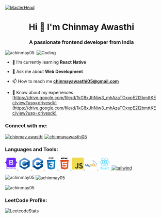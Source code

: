 [![MasterHead](https://camo.githubusercontent.com/410692453565c8609eea9618bfafcfd200288a6dab6d8a23b8205251173b525a/68747470733a2f2f6d69726f2e6d656469756d2e636f6d2f6d61782f313430302f312a4f785437556a4977686b6c4b453864385346796f37672e676966)]()



<h1 align="center">Hi 👋 I'm Chinmay Awasthi</h1>
<h3 align="center">A passionate frontend developer from India</h3>
<img align="right" alt="Coding" width="400" src="https://cdn.dribbble.com/users/2131993/screenshots/4948736/thoughtworks-gif_dribbble.gif">

<p align="left"> <img src="https://komarev.com/ghpvc/?username=achinmay05&label=Profile%20views&color=0e75b6&style=flat" alt="achinmay05" /> </p>

- 🌱 I’m currently learning **React Native**

- 💬 Ask me about **Web Development**

- 📫 How to reach me **chinmayawasthi05@gmail.com**

- 📄 Know about my experiences [https://drive.google.com/file/d/1kG8xJhNiw3_mhAzaTOxxpE2I2bmttKEc/view?usp=drivesdk](https://drive.google.com/file/d/1kG8xJhNiw3_mhAzaTOxxpE2I2bmttKEc/view?usp=drivesdk)

<h3 align="left">Connect with me:</h3>
<p align="left">
<a href="https://www.linkedin.com/in/chinmay-awasthi-15ba49262?utm_source=share&utm_campaign=share_via&utm_content=profile&utm_medium=android_app" target="blank"><img align="center" src="https://raw.githubusercontent.com/rahuldkjain/github-profile-readme-generator/master/src/images/icons/Social/linked-in-alt.svg" alt="chinmay awasthi" height="30" width="40" /></a>
<a href="https://instagram.com/chinmayawasthi05" target="blank"><img align="center" src="https://raw.githubusercontent.com/rahuldkjain/github-profile-readme-generator/master/src/images/icons/Social/instagram.svg" alt="chinmayawasthi05" height="30" width="40" /></a>
</p>

<h3 align="left">Languages and Tools:</h3>
<p align="left"> <a href="https://getbootstrap.com" target="_blank" rel="noreferrer"> <img src="https://raw.githubusercontent.com/devicons/devicon/master/icons/bootstrap/bootstrap-plain-wordmark.svg" alt="bootstrap" width="40" height="40"/> </a> <a href="https://www.cprogramming.com/" target="_blank" rel="noreferrer"> <img src="https://raw.githubusercontent.com/devicons/devicon/master/icons/c/c-original.svg" alt="c" width="40" height="40"/> </a> <a href="https://www.w3schools.com/cpp/" target="_blank" rel="noreferrer"> <img src="https://raw.githubusercontent.com/devicons/devicon/master/icons/cplusplus/cplusplus-original.svg" alt="cplusplus" width="40" height="40"/> </a> <a href="https://www.w3schools.com/css/" target="_blank" rel="noreferrer"> <img src="https://raw.githubusercontent.com/devicons/devicon/master/icons/css3/css3-original-wordmark.svg" alt="css3" width="40" height="40"/> </a> <a href="https://www.w3.org/html/" target="_blank" rel="noreferrer"> <img src="https://raw.githubusercontent.com/devicons/devicon/master/icons/html5/html5-original-wordmark.svg" alt="html5" width="40" height="40"/> </a> <a href="https://developer.mozilla.org/en-US/docs/Web/JavaScript" target="_blank" rel="noreferrer"> <img src="https://raw.githubusercontent.com/devicons/devicon/master/icons/javascript/javascript-original.svg" alt="javascript" width="40" height="40"/> </a> <a href="https://www.mysql.com/" target="_blank" rel="noreferrer"> <img src="https://raw.githubusercontent.com/devicons/devicon/master/icons/mysql/mysql-original-wordmark.svg" alt="mysql" width="40" height="40"/> </a> <a href="https://reactjs.org/" target="_blank" rel="noreferrer"> <img src="https://raw.githubusercontent.com/devicons/devicon/master/icons/react/react-original-wordmark.svg" alt="react" width="40" height="40"/> </a> <a href="https://tailwindcss.com/" target="_blank" rel="noreferrer"> <img src="https://www.vectorlogo.zone/logos/tailwindcss/tailwindcss-icon.svg" alt="tailwind" width="40" height="40"/> </a> </p>

<p><img align="left" src="https://github-readme-stats.vercel.app/api/top-langs?username=achinmay05&show_icons=true&locale=en&layout=compact" alt="achinmay05" /></p>

<p>&nbsp;<img align="center" src="https://github-readme-stats.vercel.app/api?username=achinmay05&show_icons=true&locale=en" alt="achinmay05" /></p>

<p><img align="center" src="https://github-readme-streak-stats.herokuapp.com/?user=achinmay05&" alt="achinmay05" /></p>

<h3 align="left">LeetCode Profile:</h3>

![LeetcodeStats](https://leetcard.jacoblin.cool/Chinm4y)
